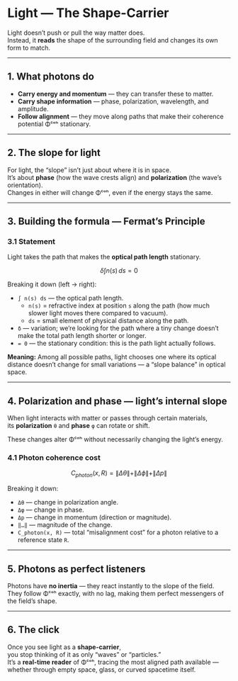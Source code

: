 # Light — The Shape-Carrier

Light doesn’t push or pull the way matter does.  
Instead, it **reads** the shape of the surrounding field and changes its own form to match.

---

## 1. What photons do

- **Carry energy and momentum** — they can transfer these to matter.  
- **Carry shape information** — phase, polarization, wavelength, and amplitude.  
- **Follow alignment** — they move along paths that make their coherence potential Φᶜᵒʰ stationary.

---

## 2. The slope for light

For light, the “slope” isn’t just about where it is in space.  
It’s about **phase** (how the wave crests align) and **polarization** (the wave’s orientation).  
Changes in either will change Φᶜᵒʰ, even if the energy stays the same.

---

## 3. Building the formula — Fermat’s Principle

### 3.1 Statement

Light takes the path that makes the **optical path length** stationary.

```math
\delta \int n(s) \, ds = 0
```

Breaking it down (left → right):

- `∫ n(s) ds` — the optical path length.  
    - `n(s)` = refractive index at position `s` along the path (how much slower light moves there compared to vacuum).  
    - `ds` = small element of physical distance along the path.  
- `δ` — variation; we’re looking for the path where a tiny change doesn’t make the total path length shorter or longer.  
- `= 0` — the stationary condition: this is the path light actually follows.

**Meaning:** Among all possible paths, light chooses one where its optical distance doesn’t change for small variations — a “slope balance” in optical space.

---

## 4. Polarization and phase — light’s internal slope

When light interacts with matter or passes through certain materials,  
its **polarization** `θ` and **phase** `φ` can rotate or shift.

These changes alter Φᶜᵒʰ without necessarily changing the light’s energy.

### 4.1 Photon coherence cost

```math
C_{photon}(x, R) = \|\Delta \theta\| + \|\Delta \phi\| + \|\Delta p\|
```

Breaking it down:

- `Δθ` — change in polarization angle.  
- `Δφ` — change in phase.  
- `Δp` — change in momentum (direction or magnitude).  
- `‖…‖` — magnitude of the change.  
- `C_photon(x, R)` — total “misalignment cost” for a photon relative to a reference state `R`.

---

## 5. Photons as perfect listeners

Photons have **no inertia** — they react instantly to the slope of the field.  
They follow Φᶜᵒʰ exactly, with no lag, making them perfect messengers of the field’s shape.

---

## 6. The click

Once you see light as a **shape-carrier**,  
you stop thinking of it as only “waves” or “particles.”  
It’s a **real-time reader** of Φᶜᵒʰ, tracing the most aligned path available —  
whether through empty space, glass, or curved spacetime itself.
